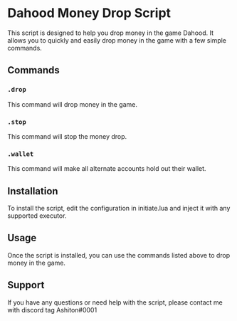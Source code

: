 # Dahood Money Drop Script

This script is designed to help you drop money in the game Dahood. It allows you to quickly and easily drop money in the game with a few simple commands.

## Commands

### `.drop`

This command will drop money in the game. 

### `.stop`

This command will stop the money drop.

### `.wallet`

This command will make all alternate accounts hold out their wallet.

## Installation

To install the script, edit the configuration in initiate.lua and inject it with any supported executor.

## Usage

Once the script is installed, you can use the commands listed above to drop money in the game.

## Support

If you have any questions or need help with the script, please contact me with discord tag Ashiton#0001